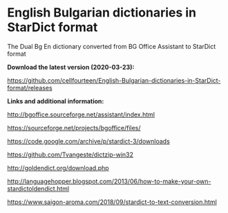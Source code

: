 # English Bulgarian dictionaries in StarDict format
The Dual Bg En dictionary converted from BG Office Assistant to StarDict format

**Download the latest version (2020-03-23):**

https://github.com/cellfourteen/English-Bulgarian-dictionaries-in-StarDict-format/releases

**Links and additional information:**

http://bgoffice.sourceforge.net/assistant/index.html

https://sourceforge.net/projects/bgoffice/files/

https://code.google.com/archive/p/stardict-3/downloads

https://github.com/Tvangeste/dictzip-win32

http://goldendict.org/download.php

http://languagehopper.blogspot.com/2013/06/how-to-make-your-own-stardictoldendict.html

https://www.saigon-aroma.com/2018/09/stardict-to-text-conversion.html

